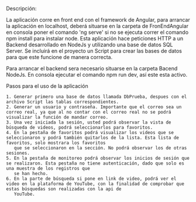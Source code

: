 Descripción:

La aplicación corre en front end con el framework de Angular, para arrancar la aplicación en localhost, deberá situarse en la carpeta de 
FronEndAngular en consola poner el comando 'ng serve' si no se ejecuta correr el comando npm install para instalar node. Esta aplicación hace peticiones HTTP a un Backend desarrollado en NodeJs y utilizando
una base de datos SQL Server. Se incluirá en el proyecto un Script para crear las bases de datos para que este funcione de manera correcta.

Para arrancar el backend sera necesario situarse en la carpeta Bacend NodeJs. En consola ejecutar el comando npm run dev, así este esta activo. 



Pasos para el uso de la aplicación 

    1. Generar primero una base de datos llamada DbPrueba, despues con el archivo Script las tablas correspondientes.
    2. Generar un usuario y contraseña. Importante que el correo sea un correo real, ya que al no contar con el correo real no se podrá visualizar la función de mandar correo.
    3. Una vez iniciada la sesión, usted podrá observar la vista de búsqueda de videos, podrá seleccionarlos para favoritos. 
    4. En la pestaña de favoritos podrá visualizar los videos que se seleccionaron y podrá también quitarlos de la lista. Esta lista de favoritos, solo mostrara los favoritos
       que se seleccionaron en la sección. No podrá observar los de otras sesiones.
    5. En la pestaña de monitoreo podrá observar los inicios de sesión que se realizaron. Esta pestaña no tiene autenticación, dado que solo es una muestra de los registros que
       se han hecho.
    6. En la parte de búsqueda si pone en link de video, podrá ver el video en la plataforma de YouTube, con la finalidad de comprobar que estas búsquedas son realizadas con la api de
       YouTube.
